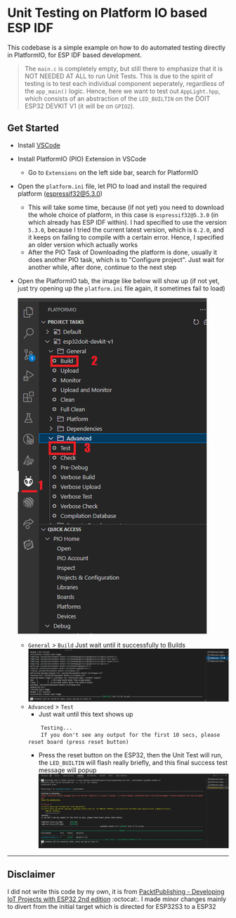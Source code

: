# Unit Testing on Platform IO based ESP IDF

This codebase is a simple example on how to do automated testing directly in PlatformIO, for ESP IDF based development.

> The `main.c` is completely empty, but still there to emphasize that it is NOT NEEDED AT ALL to run Unit Tests. This is due to the spirit of testing is to test each individual component seperately, regardless of the `app_main()` logic. Hence, here we want to test out `AppLight.hpp`, which consists of an abstraction of the `LED_BUILTIN` on the DOIT ESP32 DEVKIT V1 (it will be on `GPIO2`).

## Get Started
- Install [VSCode](https://code.visualstudio.com/download)
- Install PlatformIO (PIO) Extension in VSCode
    - Go to `Extensions` on the left side bar, search for PlatformIO
- Open the `platform.ini` file, let PIO to load and install the required platform (espressif32@5.3.0)
    - This will take some time, because (if not yet) you need to download the whole choice of platform, in this case is `espressif32@5.3.0` (in which already has ESP IDF within). I had specified to use the version `5.3.0`, because I tried the current latest version, which is `6.2.0`, and it keeps on failing to compile with a certain error. Hence, I specified an older version which actually works
    - After the PIO Task of Downloading the platform is done, usually it does another PIO task, which is to "Configure project". Just wait for another while, after done, continue to the next step
- Open the PlatformIO tab, the image like below will show up (if not yet, just try opening up the `platform.ini` file again, it sometimes fail to load)
    
    ![](docs/project-tasks.png)
    - `General` > `Build` Just wait until it successfully to Builds
        ![](docs/success-build.png)
    - `Advanced` > `Test`
        -  Just wait until this text shows up
        ```
            Testing...
            If you don't see any output for the first 10 secs, please reset board (press reset button)
        ```
        - Press the reset button on the ESP32, then the Unit Test will run, the `LED_BUILTIN` will flash really briefly, and this final success test message will popup
        ![](docs/success-test.png)

---
## Disclaimer
I did not write this code by my own, it is from [PacktPublishing - Developing IoT Projects with ESP32 2nd edition](https://github.com/PacktPublishing/Developing-IoT-Projects-with-ESP32-2nd-edition) :octocat:. I made minor changes mainly to divert from the initial target which is directed for ESP32S3 to a ESP32